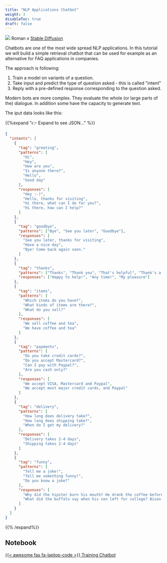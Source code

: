 ```yaml
---
title: "NLP Applications Chatbot"
weight: 3
disableToc: true
draft: false
---
```


![](/ds22/images/viz-corgi-nlp3.png)
Roman x [Stable Diffusion](https://stability.ai/blog/stable-diffusion-public-release)

Chatbots are one of the most wide spread NLP applications. 
In this tutorial we will build a simple retrieval chatbot that can be used for example as an alternative for FAQ applications in companies.

The approach is following:
1. Train a model on variants of a question.
2. Take input and predict the type of question asked - this is called "intent"
3. Reply with a pre-defined response corresponding to the question asked.

Modern bots are more complex. They evaluate the whole (or large parts of the) dialogue. In addition some have the capacity to generate text.

The iput data looks like this:

{{%expand "👉 Expand to see JSON..." %}}
```json
{
  "intents": [
    {
      "tag": "greeting",
      "patterns": [
        "Hi",
        "Hey",
        "How are you",
        "Is anyone there?",
        "Hello",
        "Good day"
      ],
      "responses": [
        "Hey :-)",
        "Hello, thanks for visiting",
        "Hi there, what can I do for you?",
        "Hi there, how can I help?"
      ]
    },
    {
      "tag": "goodbye",
      "patterns": ["Bye", "See you later", "Goodbye"],
      "responses": [
        "See you later, thanks for visiting",
        "Have a nice day",
        "Bye! Come back again soon."
      ]
    },
    {
      "tag": "thanks",
      "patterns": ["Thanks", "Thank you", "That's helpful", "Thank's a lot!"],
      "responses": ["Happy to help!", "Any time!", "My pleasure"]
    },
    {
      "tag": "items",
      "patterns": [
        "Which items do you have?",
        "What kinds of items are there?",
        "What do you sell?"
      ],
      "responses": [
        "We sell coffee and tea",
        "We have coffee and tea"
      ]
    },
    {
      "tag": "payments",
      "patterns": [
        "Do you take credit cards?",
        "Do you accept Mastercard?",
        "Can I pay with Paypal?",
        "Are you cash only?"
      ],
      "responses": [
        "We accept VISA, Mastercard and Paypal",
        "We accept most major credit cards, and Paypal"
      ]
    },
    {
      "tag": "delivery",
      "patterns": [
        "How long does delivery take?",
        "How long does shipping take?",
        "When do I get my delivery?"
      ],
      "responses": [
        "Delivery takes 2-4 days",
        "Shipping takes 2-4 days"
      ]
    },
    {
      "tag": "funny",
      "patterns": [
        "Tell me a joke!",
        "Tell me something funny!",
        "Do you know a joke?"
      ],
      "responses": [
        "Why did the hipster burn his mouth? He drank the coffee before it was cool.",
        "What did the buffalo say when his son left for college? Bison."
      ]
    }
  ]
}
```
{{% /expand%}}

## Notebook

[{{< awesome fas fa-laptop-code >}} Training Chatbot](https://colab.research.google.com/github/aaubs/ds-master/blob/main/notebooks/M2_chatbot_train.ipynb)
